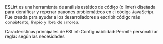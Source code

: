ESLint es una herramienta de análisis estático de código (o linter) diseñada para identificar y reportar patrones problemáticos en el código JavaScript. Fue creada para ayudar a los desarrolladores a escribir código más consistente, limpio y libre de errores.

Características principales de ESLint:
Configurabilidad:
Permite personalizar reglas según las necesidades   
